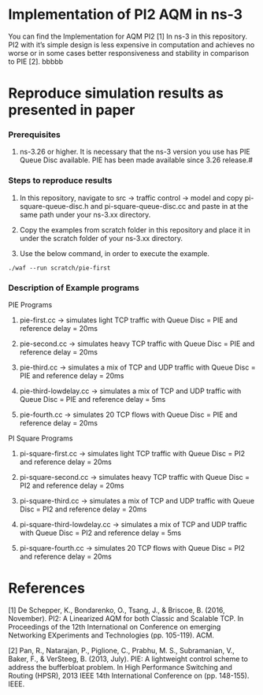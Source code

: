 # Implementation of PI2 AQM in ns-3

You can find the Implementation for AQM PI2 [1] In ns-3 in this repository. PI2 with it’s simple design is less expensive in computation and achieves no worse or in some cases better responsiveness and stability in comparison to PIE [2]. bbbbb

# Reproduce simulation results as presented in paper

### Prerequisites       
1. ns-3.26 or higher. It is necessary that the ns-3 version you use has PIE Queue Disc available. PIE has been made available since 3.26 release.#     


### Steps to reproduce results ###

1. In this repository, navigate to src -> traffic control -> model and copy pi-square-queue-disc.h and pi-square-queue-disc.cc and paste in at the same path under your ns-3.xx directory.

2. Copy the examples from scratch folder in this repository and place it in under the scratch folder of your ns-3.xx directory.

3. Use the below command, in order to execute the example.

```
./waf --run scratch/pie-first
```

### Description of Example programs ###

PIE Programs

1. pie-first.cc -> simulates light TCP traffic with Queue Disc = PIE and reference delay = 20ms 

2. pie-second.cc -> simulates heavy TCP traffic with Queue Disc = PIE and reference delay = 20ms 

3. pie-third.cc -> simulates a mix of TCP and UDP traffic with Queue Disc = PIE and reference delay = 20ms 

4. pie-third-lowdelay.cc -> simulates a mix of TCP and UDP traffic with Queue Disc = PIE and reference delay = 5ms

5. pie-fourth.cc -> simulates 20 TCP flows with Queue Disc = PIE and reference delay = 20ms 
 
PI Square Programs

1. pi-square-first.cc -> simulates light TCP traffic with Queue Disc = PI2 and reference delay = 20ms 

2. pi-square-second.cc -> simulates heavy TCP traffic with Queue Disc = PI2 and reference delay = 20ms 

3. pi-square-third.cc -> simulates a mix of TCP and UDP traffic with Queue Disc = PI2 and reference delay = 20ms 

4. pi-square-third-lowdelay.cc -> simulates a mix of TCP and UDP traffic with Queue Disc = PI2 and reference delay = 5ms

5. pi-square-fourth.cc -> simulates 20 TCP flows with Queue Disc = PI2 and reference delay = 20ms 
 
# References

[1] De Schepper, K., Bondarenko, O., Tsang, J., & Briscoe, B. (2016, November). PI2: A Linearized AQM for both Classic and Scalable TCP. In Proceedings of the 12th International on Conference on emerging Networking EXperiments and Technologies (pp. 105-119). ACM.

[2] Pan, R., Natarajan, P., Piglione, C., Prabhu, M. S., Subramanian, V., Baker, F., & VerSteeg, B. (2013, July). PIE: A lightweight control scheme to address the bufferbloat problem. In High Performance Switching and Routing (HPSR), 2013 IEEE 14th International Conference on (pp. 148-155). IEEE.

